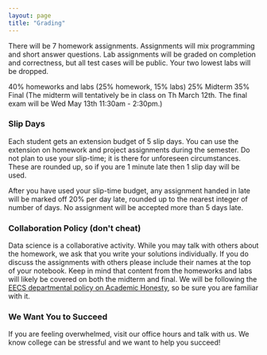 ```yaml
---
layout: page
title: "Grading"
---
```


There will be 7 homework assignments. Assignments will mix programming and short answer questions. Lab assignments will be graded on completion and correctness, but all test cases will be public. Your two lowest labs will be dropped.

40% homeworks and labs (25% homework, 15% labs)
25% Midterm
35% Final
(The midterm will tentatively be in class on Th March 12th. The final exam will be Wed May 13th 11:30am - 2:30pm.)


### Slip Days
Each student gets an extension budget of 5 slip days. You can use the extension on homework and project assignments during the semester. Do not plan to use your slip-time; it is there for unforeseen circumstances. These are rounded up, so if you are 1 minute late then 1 slip day will be used.

After you have used your slip-time budget, any assignment handed in late will be marked off 20% per day late, rounded up to the nearest integer of number of days. No assignment will be accepted more than 5 days late.


### Collaboration Policy (don't cheat)

Data science is a collaborative activity.
While you may talk with others about the homework, we ask that you write your solutions individually.
If you do discuss the assignments with others please include their names at the top of your notebook.
Keep in mind that content from the homeworks and labs will likely be covered on both the midterm and final.
We will be following the [EECS
departmental policy on Academic
Honesty](https://eecs.berkeley.edu/resources/students/academic-dishonesty), so
be sure you are familiar with it.

### We Want You to Succeed

If you are feeling overwhelmed, visit our office hours and talk with us.
We know college can be stressful and we want to help you succeed!
